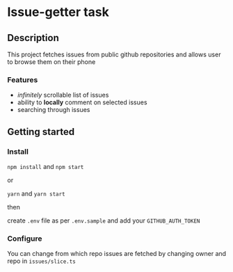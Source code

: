 # Issue-getter task

## Description

This project fetches issues from public github repositories and allows user to browse them on their phone

### Features

- *infinitely* scrollable list of issues
- ability to **locally** comment on selected issues
- searching through issues 

## Getting started

### Install

`npm install` and `npm start`

or 

`yarn` and `yarn start`

then 

create `.env` file as per `.env.sample` and add your `GITHUB_AUTH_TOKEN`

### Configure

You can change from which repo issues are fetched by changing owner and repo in `issues/slice.ts`







